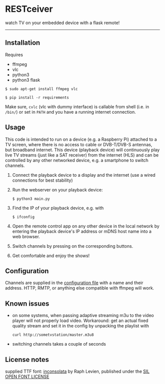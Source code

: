 # RESTceiver

watch TV on your embedded device with a flask remote! 

---

## Installation

Requires
* ffmpeg
* vlc
* python3
* python3 flask

``` $ sudo apt-get install ffmpeg vlc ```

``` $ pip install -r requirements ```

Make sure, `cvlc` (vlc with dummy interface) is callable from shell (i.e. in `/bin/`) or set in `PATH` and you have a running internet connection.

## Usage

This code is intended to run on a device (e.g. a Raspberry Pi) attached to a TV screen, where there is no access to cable or DVB-T/DVB-S antennas, but broadband internet.
This device (playback device) will continuously play live TV streams (just like a SAT receiver) from the internet (HLS) and can be controlled by any other networked device, e.g. a smartphone to switch channels.

1. Connect the playback device to a display and the internet (use a wired connections for best stability)

1. Run the webserver on your playback device:

    ``` $ python3 main.py ```

1. Find the IP of your playback device, e.g. with

    ``` $ ifconfig ```

1. Open the remote control app on any other device in the local network by entering the playback device's IP address or mDNS host name into a web browser.

1. Switch channels by pressing on the corresponding buttons.

1. Get comfortable and enjoy the shows!

## Configuration

Channels are supplied in the [configuration file](config.json) with a name and their address. HTTP, RMTP, or anything else compatible with ffmpeg will work.

## Known issues

* on some systems, when passing adaptive streaming m3u to the video player will not properly load video. Workaround: get an actual fixed quality stream and set it in the config by unpacking the playlist with

    ``` curl http://sometvstation/master.m3u8 ```

* switching channels takes a couple of seconds

## License notes

supplied TTF font: [inconsolata](https://www.levien.com/type/myfonts/inconsolata.html) by Raph Levien, published under the [SIL OPEN FONT LICENSE](LICENSE/OFL.txt)